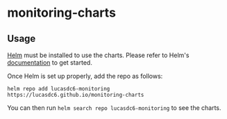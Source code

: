 # monitoring-charts

## Usage

[Helm](https://helm.sh) must be installed to use the charts.
Please refer to Helm's [documentation](https://helm.sh/docs/) to get started.

Once Helm is set up properly, add the repo as follows:

```console
helm repo add lucasdc6-monitoring https://lucasdc6.github.io/monitoring-charts
```

You can then run `helm search repo lucasdc6-monitoring` to see the charts.


